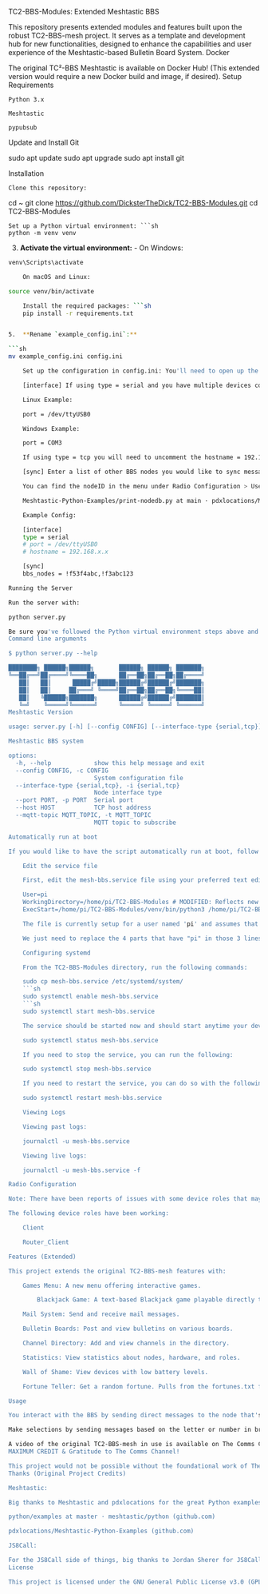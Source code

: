 TC2-BBS-Modules: Extended Meshtastic BBS

This repository presents extended modules and features built upon the robust TC2-BBS-mesh project. It serves as a template and development hub for new functionalities, designed to enhance the capabilities and user experience of the Meshtastic-based Bulletin Board System.
Docker

The original TC²-BBS Meshtastic is available on Docker Hub! (This extended version would require a new Docker build and image, if desired).
Setup
Requirements

    Python 3.x

    Meshtastic

    pypubsub

Update and Install Git

sudo apt update
sudo apt upgrade
sudo apt install git

Installation

    Clone this repository:

cd ~
git clone https://github.com/DicksterTheDick/TC2-BBS-Modules.git
cd TC2-BBS-Modules

    Set up a Python virtual environment: ```sh
    python -m venv venv


3.  **Activate the virtual environment:** - On Windows:  

```sh
venv\Scripts\activate  

    On macOS and Linux:

source venv/bin/activate

    Install the required packages: ```sh
    pip install -r requirements.txt


5.  **Rename `example_config.ini`:**

```sh
mv example_config.ini config.ini

    Set up the configuration in config.ini: You'll need to open up the config.ini file in a text editor and make your changes following the instructions below. This project's config.ini includes new menu items for Games.

    [interface] If using type = serial and you have multiple devices connected, you will need to uncomment the port = line and enter the port of your device.

    Linux Example:

    port = /dev/ttyUSB0

    Windows Example:

    port = COM3

    If using type = tcp you will need to uncomment the hostname = 192.168.x.x line and put in the IP address of your Meshtastic device.

    [sync] Enter a list of other BBS nodes you would like to sync messages and bulletins with. Separate each by comma and no spaces as shown in the example below.

    You can find the nodeID in the menu under Radio Configuration > User for each node, or use this script for getting nodedb data from a device:

    Meshtastic-Python-Examples/print-nodedb.py at main · pdxlocations/Meshtastic-Python-Examples (github.com)

    Example Config:

    [interface]  
    type = serial  
    # port = /dev/ttyUSB0  
    # hostname = 192.168.x.x  

    [sync]  
    bbs_nodes = !f53f4abc,!f3abc123  

Running the Server

Run the server with:

python server.py

Be sure you've followed the Python virtual environment steps above and activated it before running. This server also features a configurable logging system in server.py for in-depth debugging and monitoring.
Command line arguments

$ python server.py --help

████████╗ ██████╗██████╗       ██████╗ ██████╗ ███████╗
╚══██╔══╝██╔════╝╚════██╗      ██╔══██╗██╔══██╗██╔════╝
   ██║   ██║      █████╔╝█████╗██████╔╝██████╔╝███████╗
   ██║   ██║     ██╔═══╝ ╚════╝██╔══██╗██╔══██╗╚════██║
   ██║   ╚██████╗███████╗      ██████╔╝██████╔╝███████║
   ╚═╝    ╚═════╝╚══════╝      ╚═════╝ ╚═════╝ ╚══════╝
Meshtastic Version

usage: server.py [-h] [--config CONFIG] [--interface-type {serial,tcp}] [--port PORT] [--host HOST] [--mqtt-topic MQTT_TOPIC]

Meshtastic BBS system

options:
  -h, --help            show this help message and exit
  --config CONFIG, -c CONFIG
                        System configuration file
  --interface-type {serial,tcp}, -i {serial,tcp}
                        Node interface type
  --port PORT, -p PORT  Serial port
  --host HOST           TCP host address
  --mqtt-topic MQTT_TOPIC, -t MQTT_TOPIC
                        MQTT topic to subscribe

Automatically run at boot

If you would like to have the script automatically run at boot, follow the steps below:

    Edit the service file

    First, edit the mesh-bbs.service file using your preferred text editor. The 3 following lines in that file are what we need to edit:

    User=pi
    WorkingDirectory=/home/pi/TC2-BBS-Modules # MODIFIED: Reflects new folder name
    ExecStart=/home/pi/TC2-BBS-Modules/venv/bin/python3 /home/pi/TC2-BBS-Modules/server.py # MODIFIED: Reflects new folder name

    The file is currently setup for a user named 'pi' and assumes that the TC2-BBS-Modules directory is located in the home directory (which it should be if the earlier directions were followed).

    We just need to replace the 4 parts that have "pi" in those 3 lines with your username.

    Configuring systemd

    From the TC2-BBS-Modules directory, run the following commands:

    sudo cp mesh-bbs.service /etc/systemd/system/
    ```sh
    sudo systemctl enable mesh-bbs.service
    ```sh
    sudo systemctl start mesh-bbs.service

    The service should be started now and should start anytime your device is powered on or rebooted. You can check the status of the service by running the following command:

    sudo systemctl status mesh-bbs.service

    If you need to stop the service, you can run the following:

    sudo systemctl stop mesh-bbs.service

    If you need to restart the service, you can do so with the following command:

    sudo systemctl restart mesh-bbs.service

    Viewing Logs

    Viewing past logs:

    journalctl -u mesh-bbs.service

    Viewing live logs:

    journalctl -u mesh-bbs.service -f

Radio Configuration

Note: There have been reports of issues with some device roles that may allow the BBS to communicate for a short time, but then the BBS will stop responding to requests.

The following device roles have been working:

    Client

    Router_Client

Features (Extended)

This project extends the original TC2-BBS-mesh features with:

    Games Menu: A new menu offering interactive games.

        Blackjack Game: A text-based Blackjack game playable directly through Meshtastic.

    Mail System: Send and receive mail messages.

    Bulletin Boards: Post and view bulletins on various boards.

    Channel Directory: Add and view channels in the directory.

    Statistics: View statistics about nodes, hardware, and roles.

    Wall of Shame: View devices with low battery levels.

    Fortune Teller: Get a random fortune. Pulls from the fortunes.txt file. Feel free to edit this file remove or add more if you like.

Usage

You interact with the BBS by sending direct messages to the node that's connected to the system running the Python script. Sending any message to it will get a response with the main menu.

Make selections by sending messages based on the letter or number in brackets - Send M for [M]ail Menu for example.

A video of the original TC2-BBS-mesh in use is available on The Comms Channel's YouTube:
MAXIMUM CREDIT & Gratitude to The Comms Channel!

This project would not be possible without the foundational work of The Comms Channel and their fantastic TC2-BBS-mesh repository. Their innovative approach to creating a BBS over Meshtastic has been the invaluable starting point and core framework for these extensions. We extend immense gratitude for their vision, development, and ongoing contributions to the Meshtastic community.
Thanks (Original Project Credits)

Meshtastic:

Big thanks to Meshtastic and pdxlocations for the great Python examples:

python/examples at master · meshtastic/python (github.com)

pdxlocations/Meshtastic-Python-Examples (github.com)

JS8Call:

For the JS8Call side of things, big thanks to Jordan Sherer for JS8Call and the example API Python script
License

This project is licensed under the GNU General Public License v3.0 (GPL-3.0), in direct compliance with the licensing of the original TC2-BBS-mesh project. See the LICENSE file for full details.
